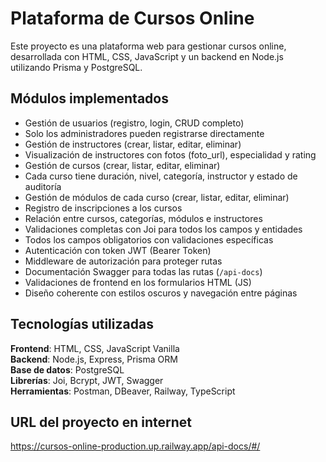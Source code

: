 # Plataforma de Cursos Online

Este proyecto es una plataforma web para gestionar cursos online, desarrollada con HTML, CSS, JavaScript y un backend en Node.js utilizando Prisma y PostgreSQL.

## Módulos implementados

- Gestión de usuarios (registro, login, CRUD completo)
- Solo los administradores pueden registrarse directamente
- Gestión de instructores (crear, listar, editar, eliminar)
- Visualización de instructores con fotos (foto_url), especialidad y rating
- Gestión de cursos (crear, listar, editar, eliminar)
- Cada curso tiene duración, nivel, categoría, instructor y estado de auditoría
- Gestión de módulos de cada curso (crear, listar, editar, eliminar)
- Registro de inscripciones a los cursos
- Relación entre cursos, categorías, módulos e instructores
- Validaciones completas con Joi para todos los campos y entidades
- Todos los campos obligatorios con validaciones específicas
- Autenticación con token JWT (Bearer Token)
- Middleware de autorización para proteger rutas
- Documentación Swagger para todas las rutas (`/api-docs`)
- Validaciones de frontend en los formularios HTML (JS)
- Diseño coherente con estilos oscuros y navegación entre páginas

## Tecnologías utilizadas

**Frontend**: HTML, CSS, JavaScript Vanilla  
**Backend**: Node.js, Express, Prisma ORM  
**Base de datos**: PostgreSQL  
**Librerías**: Joi, Bcrypt, JWT, Swagger  
**Herramientas**: Postman, DBeaver, Railway, TypeScript

## URL del proyecto en internet 
https://cursos-online-production.up.railway.app/api-docs/#/